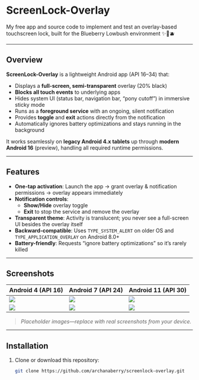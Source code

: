 # ScreenLock-Overlay
My free app and source code to implement and test an overlay-based touchscreen lock, built for the Blueberry Lowbush environment ✨🌱🫐

---

## Overview

**ScreenLock-Overlay** is a lightweight Android app (API 16–34) that:

- Displays a **full-screen, semi-transparent** overlay (20% black)  
- **Blocks all touch events** to underlying apps  
- Hides system UI (status bar, navigation bar, “pony cutoff”) in immersive sticky mode  
- Runs as a **foreground service** with an ongoing, silent notification  
- Provides **toggle** and **exit** actions directly from the notification  
- Automatically ignores battery optimizations and stays running in the background  

It works seamlessly on **legacy Android 4.x tablets** up through **modern Android 16** (preview), handling all required runtime permissions.

---

## Features

- **One-tap activation**: Launch the app → grant overlay & notification permissions → overlay appears immediately  
- **Notification controls**:
  - **Show/Hide** overlay toggle  
  - **Exit** to stop the service and remove the overlay  
- **Transparent theme**: Activity is translucent; you never see a full-screen UI besides the overlay itself  
- **Backward-compatible**: Uses `TYPE_SYSTEM_ALERT` on older OS and `TYPE_APPLICATION_OVERLAY` on Android 8.0+  
- **Battery-friendly**: Requests “ignore battery optimizations” so it’s rarely killed  

---

## Screenshots

| Android 4 (API 16)         | Android 7 (API 24)        | Android 11 (API 30)       |
|----------------------------|---------------------------|---------------------------|
| ![](archanaberry/android11.png) | ![](archanaberry/android12.png) | ![](archanaberry/android13.png) |
| ![](archanaberry/android1.png) | ![](archanaberry/android2.png) | ![](archanaberry/android3.png) |

> *Placeholder images—replace with real screenshots from your device.*

---

## Installation

1. Clone or download this repository:  
   ```bash
   git clone https://github.com/archanaberry/screenlock-overlay.git
